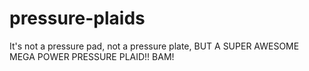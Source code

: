 pressure-plaids
===============

It's not a pressure pad, not a pressure plate, BUT A SUPER AWESOME MEGA POWER PRESSURE PLAID!! BAM!